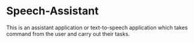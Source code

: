 # Speech-Assistant

This is an assistant application or text-to-speech application which takes command from the user and carry out their tasks.
